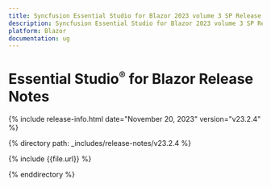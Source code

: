 ```yaml
---
title: Syncfusion Essential Studio for Blazor 2023 volume 3 SP Release Release Notes  
description: Syncfusion Essential Studio for Blazor 2023 volume 3 SP Release Release Notes  
platform: Blazor
documentation: ug
---
```


# Essential Studio<sup style="font-size:70%">&reg;</sup> for  Blazor  Release Notes  

{% include release-info.html date="November 20, 2023"  version="v23.2.4" %} 

{% directory path: _includes/release-notes/v23.2.4 %}

{% include {{file.url}} %}

{% enddirectory %}

